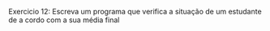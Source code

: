 Exercicio 12: Escreva um programa que verifica a situação de um estudante de a cordo com a sua média final
